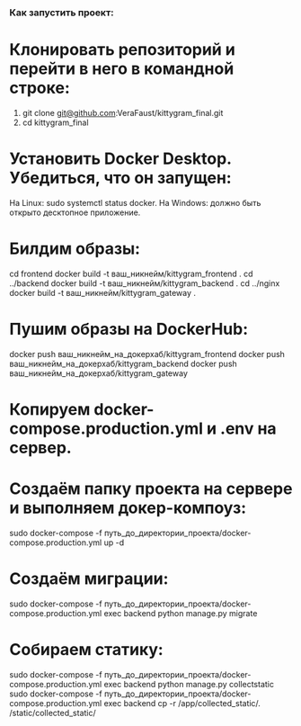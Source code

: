 ### Как запустить проект:

# Клонировать репозиторий и перейти в него в командной строке:
1) git clone git@github.com:VeraFaust/kittygram_final.git
2) cd kittygram_final

# Установить Docker Desktop. Убедиться, что он запущен:
На Linux: sudo systemctl status docker.
На Windows: должно быть открыто десктопное приложение.

# Билдим образы: 
cd frontend
docker build -t ваш_никнейм/kittygram_frontend .
cd ../backend
docker build -t ваш_никнейм/kittygram_backend .
cd ../nginx
docker build -t ваш_никнейм/kittygram_gateway .

# Пушим образы на DockerHub:
docker push ваш_никнейм_на_докерхаб/kittygram_frontend
docker push ваш_никнейм_на_докерхаб/kittygram_backend
docker push ваш_никнейм_на_докерхаб/kittygram_gateway

# Копируем docker-compose.production.yml и .env на сервер.

# Создаём папку проекта на сервере и выполняем докер-компоуз:
sudo docker-compose -f путь_до_директории_проекта/docker-compose.production.yml up -d

# Создаём миграции:
sudo docker-compose -f путь_до_директории_проекта/docker-compose.production.yml exec backend python manage.py migrate

# Собираем статику: 
sudo docker-compose -f путь_до_директории_проекта/docker-compose.production.yml exec backend python manage.py collectstatic
sudo docker-compose -f путь_до_директории_проекта/docker-compose.production.yml exec backend cp -r /app/collected_static/. /static/collected_static/

